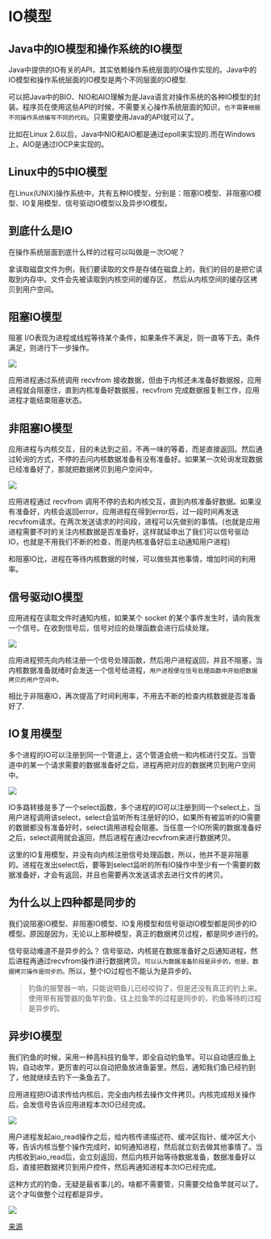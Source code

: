 # IO模型

## Java中的IO模型和操作系统的IO模型

Java中提供的IO有关的API，其实依赖操作系统层面的IO操作实现的。Java中的IO模型和操作系统层面的IO模型是两个不同层面的IO模型.

可以把Java中的BIO、NIO和AIO理解为是Java语言对操作系统的各种IO模型的封装。程序员在使用这些API的时候，不需要关心操作系统层面的知识，`也不需要根据不同操作系统编写不同的代码`。只需要使用Java的API就可以了。

比如在Linux 2.6以后，Java中NIO和AIO都是通过epoll来实现的.而在Windows上，AIO是通过IOCP来实现的。

## Linux中的5中IO模型

在Linux(UNIX)操作系统中，共有五种IO模型，分别是：阻塞IO模型、非阻塞IO模型、IO复用模型、信号驱动IO模型以及异步IO模型。

## 到底什么是IO

在操作系统层面到底什么样的过程可以叫做是一次IO呢？

拿读取磁盘文件为例，我们要读取的文件是存储在磁盘上的，我们的目的是把它读取到内存中。文件会先被读取到内核空间的缓存区，
然后从内核空间的缓存区拷贝到用户空间。

## 阻塞IO模型

 阻塞 I/O表现为进程或线程等待某个条件，如果条件不满足，则一直等下去。条件满足，则进行下一步操作。
 
![](阻塞IO.png)

应用进程通过系统调用 recvfrom 接收数据，但由于内核还未准备好数据报，应用进程就会阻塞住，直到内核准备好数据报，recvfrom 完成数据报复制工作，应用进程才能结束阻塞状态。

## 非阻塞IO模型

应用进程与内核交互，目的未达到之前，不再一味的等着，而是直接返回。然后通过轮询的方式，不停的去问内核数据准备有没有准备好。如果某一次轮询发现数据已经准备好了，那就把数据拷贝到用户空间中。

![](非阻塞IO.png)

应用进程通过 recvfrom 调用不停的去和内核交互，直到内核准备好数据。如果没有准备好，内核会返回error，应用进程在得到error后，过一段时间再发送recvfrom请求。在两次发送请求的时间段，进程可以先做别的事情。(也就是应用进程需要不时的关注内核数据是否准备好，这样就延申出了我们可以信号驱动IO，也就是不用我们不断的检查，而是内核准备好后主动通知用户进程)

和阻塞IO比，进程在等待内核数据的时候，可以做些其他事情，增加时间的利用率。

## 信号驱动IO模型

应用进程在读取文件时通知内核，如果某个 socket 的某个事件发生时，请向我发一个信号。在收到信号后，信号对应的处理函数会进行后续处理。

![](信号驱动IO模型.png)

应用进程预先向内核注册一个信号处理函数，然后用户进程返回，并且不阻塞，当内核数据准备就绪时会发送一个信号给进程，`用户进程便在信号处理函数中开始把数据拷贝的用户空间中。`

相比于非阻塞IO，再次提高了时间利用率，不用去不断的检查内核数据是否准备好了.

## IO复用模型

多个进程的IO可以注册到同一个管道上，这个管道会统一和内核进行交互。当管道中的某一个请求需要的数据准备好之后，进程再把对应的数据拷贝到用户空间中。

![](IO复用模型.png)

IO多路转接是多了一个select函数，多个进程的IO可以注册到同一个select上，当用户进程调用该select，select会监听所有注册好的IO，如果所有被监听的IO需要的数据都没有准备好时，select调用进程会阻塞。当任意一个IO所需的数据准备好之后，select调用就会返回，然后进程在通过recvfrom来进行数据拷贝。

这里的IO复用模型，并没有向内核注册信号处理函数，所以，他并不是非阻塞的。进程在发出select后，要等到select监听的所有IO操作中至少有一个需要的数据准备好，才会有返回，并且也需要再次发送请求去进行文件的拷贝。

## 为什么以上四种都是同步的

我们说阻塞IO模型、非阻塞IO模型、IO复用模型和信号驱动IO模型都是同步的IO模型。原因是因为，无论以上那种模型，真正的数据拷贝过程，都是同步进行的。

信号驱动难道不是异步的么？ 信号驱动，内核是在数据准备好之后通知进程，然后进程再通过recvfrom操作进行数据拷贝。`可以认为数据准备阶段是异步的，但是，数据拷贝操作是同步的。`所以，整个IO过程也不能认为是异步的。

>钓鱼的报警器一响，只能说明鱼儿已经咬钩了，但是还没有真正的钓上来。使用带有报警器的鱼竿钓鱼，往上拉鱼竿的过程是同步的，钓鱼等待的过程是异步的。

## 异步IO模型

我们钓鱼的时候，采用一种高科技钓鱼竿，即全自动钓鱼竿。可以自动感应鱼上钩，自动收竿，更厉害的可以自动把鱼放进鱼篓里。然后，通知我们鱼已经钓到了，他就继续去钓下一条鱼去了。

应用进程把IO请求传给内核后，完全由内核去操作文件拷贝。内核完成相关操作后，会发信号告诉应用进程本次IO已经完成。

![](异步IO模型.png)

用户进程发起aio_read操作之后，给内核传递描述符、缓冲区指针、缓冲区大小等，告诉内核当整个操作完成时，如何通知进程，然后就立刻去做其他事情了。当内核收到aio_read后，会立刻返回，然后内核开始等待数据准备，数据准备好以后，直接把数据拷贝到用户控件，然后再通知进程本次IO已经完成。

这种方式的钓鱼，无疑是最省事儿的。啥都不需要管，只需要交给鱼竿就可以了。这个才叫做整个过程都是异步。

![](5种IO模型的对比.png)

[来源](https://mp.weixin.qq.com/s?__biz=Mzg3MjA4MTExMw==&mid=2247484746&amp;idx=1&amp;sn=c0a7f9129d780786cabfcac0a8aa6bb7&source=41#wechat_redirect)
